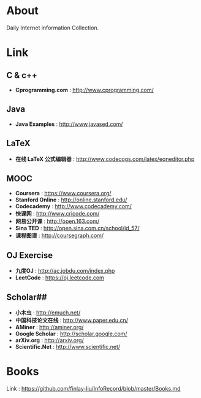 # About #

Daily Internet information Collection.

# Link #

## C & c++	##
- **Cprogramming.com** : http://www.cprogramming.com/

## Java ##
- **Java Examples** : http://www.javased.com/

## LaTeX ##
- **在线 LaTeX 公式编辑器** : http://www.codecogs.com/latex/eqneditor.php

## MOOC ##
- **Coursera** : https://www.coursera.org/   
- **Stanford Online** :  http://online.stanford.edu/
- **Codecademy** : http://www.codecademy.com/
- **快课网** : http://www.cricode.com/
- **网易公开课** : http://open.163.com/
- **Sina TED** : http://open.sina.com.cn/school/id_57/
- **课程图谱** : http://coursegraph.com/

## OJ Exercise ##
- **九度OJ** : http://ac.jobdu.com/index.php
- **LeetCode** : https://oj.leetcode.com

## Scholar## 
- **小木虫** : http://emuch.net/
- **中国科技论文在线** : http://www.paper.edu.cn/
- **AMiner** : http://aminer.org/
- **Google Scholar** : http://scholar.google.com/
- **arXiv.org** : http://arxiv.org/
- **Scientific.Net** : http://www.scientific.net/

# Books #
Link : https://github.com/finlay-liu/InfoRecord/blob/master/Books.md
